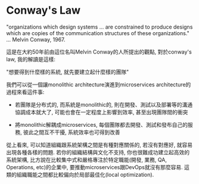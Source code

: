 # Conway's Law

"organizations which design systems ... are constrained to produce designs which are copies of the communication structures of these organizations." ... Melvin Conway, 1967.

這是在大約50年前由這位名叫Melvin Conway的人所提出的觀點, 對於conway's law, 我的解讀是這樣:

"想要得到什麼樣的系統, 就先要建立起什麼樣的團隊"

我們可以從一個讓monolithic architecture演進到microservices architecture的過程來看這件事:

* 若團隊是分布式的, 而系統是monolithic的, 則在開發、測試以及部署等的溝通協調成本就大了, 可能也會在一定程度上影響到效率, 甚至出現團隊間的衝突

* 將monolithic解耦成microservices, 每個團隊都去開發、測試和發布自己的服務, 彼此之間互不干擾, 系統效率也可得到改善

從上看來, 可以知道組織跟系統架構之間是有種對應關係的, 若沒有對應好, 就容易出現各種各樣的問題. 若你的組織結構與文化不支持, 你也很難成功建立起高效的系統架構, 比方說在比較集中式和嚴格專注於特定職能\(開發, 業務, QA, Operations, etc\)的企業中, 要推動microservices跟DevOps就沒有那麼容易. 這類的組織職能之間都比較偏向於局部最佳化\(local optimization\).




